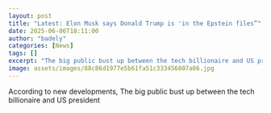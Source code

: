 ```yaml
---
layout: post
title: "Latest: Elon Musk says Donald Trump is 'in the Epstein files”"
date: 2025-06-06T18:11:00
author: "badely"
categories: [News]
tags: []
excerpt: "The big public bust up between the tech billionaire and US president"
image: assets/images/88c86d1977e5b61fa51c333456807a06.jpg
---
```


According to new developments, The big public bust up between the tech billionaire and US president

